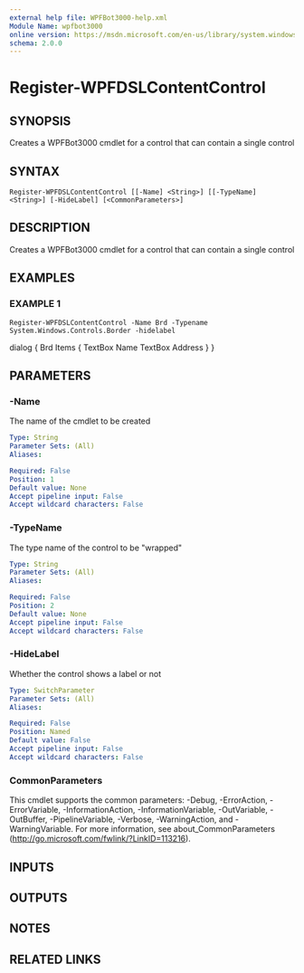 ```yaml
---
external help file: WPFBot3000-help.xml
Module Name: wpfbot3000
online version: https://msdn.microsoft.com/en-us/library/system.windows.shapes.rectangle
schema: 2.0.0
---
```


# Register-WPFDSLContentControl

## SYNOPSIS
Creates a WPFBot3000 cmdlet for a control that can contain a single control

## SYNTAX

```
Register-WPFDSLContentControl [[-Name] <String>] [[-TypeName] <String>] [-HideLabel] [<CommonParameters>]
```

## DESCRIPTION
Creates a WPFBot3000 cmdlet for a control that can contain a single control

## EXAMPLES

### EXAMPLE 1
```
Register-WPFDSLContentControl -Name Brd -Typename System.Windows.Controls.Border -hidelabel
```

dialog {
    Brd Items {
                TextBox Name
                TextBox Address
    }
}

## PARAMETERS

### -Name
The name of the cmdlet to be created

```yaml
Type: String
Parameter Sets: (All)
Aliases:

Required: False
Position: 1
Default value: None
Accept pipeline input: False
Accept wildcard characters: False
```

### -TypeName
The type name of the control to be "wrapped"

```yaml
Type: String
Parameter Sets: (All)
Aliases:

Required: False
Position: 2
Default value: None
Accept pipeline input: False
Accept wildcard characters: False
```

### -HideLabel
Whether the control shows a label or not

```yaml
Type: SwitchParameter
Parameter Sets: (All)
Aliases:

Required: False
Position: Named
Default value: False
Accept pipeline input: False
Accept wildcard characters: False
```

### CommonParameters
This cmdlet supports the common parameters: -Debug, -ErrorAction, -ErrorVariable, -InformationAction, -InformationVariable, -OutVariable, -OutBuffer, -PipelineVariable, -Verbose, -WarningAction, and -WarningVariable.
For more information, see about_CommonParameters (http://go.microsoft.com/fwlink/?LinkID=113216).

## INPUTS

## OUTPUTS

## NOTES

## RELATED LINKS
